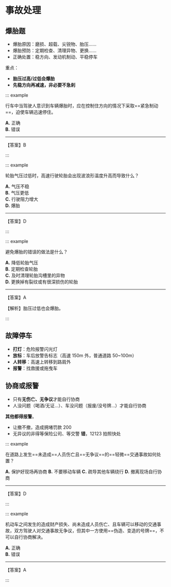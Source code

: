 # 事故处理

## 爆胎题

- 爆胎原因：磨损、超载、尖锐物、胎压……
- 爆胎预防：定期检查、清理异物、更换……
- 正确处置：稳方向、发动机制动、平稳停车

重点：

- **胎压过高/过低会爆胎**
- **先稳方向再减速，非必要不急刹**

::: example

行车中当驾驶人意识到车辆爆胎时，应在控制住方向的情况下采取==紧急制动==，迫使车辆迅速停住。

**A.** 正确<br>
**B.** 错误

---

【答案】B

:::

::: example

轮胎气压过低时，高速行驶轮胎会出现波浪形温度升高而导致什么？

**A.** 气压不稳<br>
**B.** 气压更低<br>
**C.** 行驶阻力增大<br>
**D.** 爆胎

---

【答案】D

:::

::: example

避免爆胎的错误的做法是什么？

**A.** 降低轮胎气压<br>
**B.** 定期检查轮胎<br>
**C.** 及时清理轮胎沟槽里的异物<br>
**D.** 更换掉有裂纹或有很深损伤的轮胎

---

【答案】A

【解析】胎压过低也会爆胎。

:::

## 故障停车

- **打灯**：危险报警闪光灯
- **放标**：车后放警告标志（高速 150m 外，普通道路 50~100m）
- **人转移**：高速上转移到路肩外
- **报警**：找救援或拖曳车

## 协商或报警

- 只有**无伤亡、无争议**才能自行协商
- 人没问题（喝酒/无证…）、车没问题（报废/没号牌…）才能自行协商

**其他都得报警**。

- 让撤不撤，造成拥堵罚款 200
- 无异议的非得等保险公司、等交警 **错**，12123 拍照快处

::: example

在道路上发生==未造成==人员伤亡且==无争议==的==轻微==交通事故如何处置？

**A.** 保护好现场再协商
**B.** 不要移动车辆
**C.** 疏导其他车辆绕行
**D.** 撤离现场自行协商

---

【答案】D

:::

::: example

机动车之间发生的造成财产损失、尚未造成人员伤亡、且车辆可以移动的交通事故，双方驾驶人对交通事故无争议，但其中一方使用==伪造、变造的号牌==，不可以自行协商解决。

**A.** 正确<br>
**B.** 错误

---

【答案】A

:::
